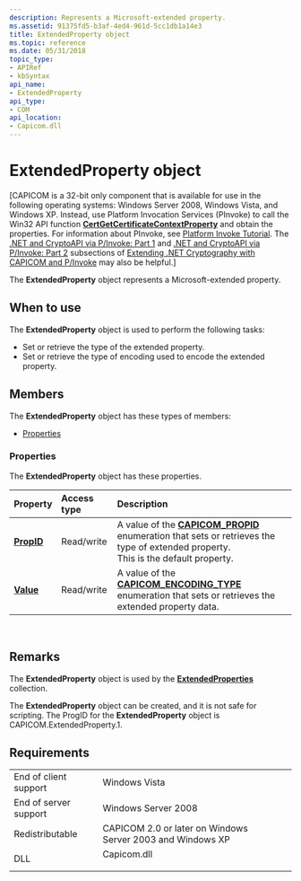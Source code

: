 ```yaml
---
description: Represents a Microsoft-extended property.
ms.assetid: 91375fd5-b3af-4ed4-961d-5cc1db1a14e3
title: ExtendedProperty object
ms.topic: reference
ms.date: 05/31/2018
topic_type: 
- APIRef
- kbSyntax
api_name: 
- ExtendedProperty
api_type: 
- COM
api_location: 
- Capicom.dll
---
```


# ExtendedProperty object

\[CAPICOM is a 32-bit only component that is available for use in the following operating systems: Windows Server 2008, Windows Vista, and Windows XP. Instead, use Platform Invocation Services (PInvoke) to call the Win32 API function [**CertGetCertificateContextProperty**](/windows/desktop/api/Wincrypt/nf-wincrypt-certgetcertificatecontextproperty) and obtain the properties. For information about PInvoke, see [Platform Invoke Tutorial](https://msdn.microsoft.com/library/aa288468.aspx). The [.NET and CryptoAPI via P/Invoke: Part 1](/previous-versions/ms867087(v=msdn.10)#netcryptoapi_topic5) and [.NET and CryptoAPI via P/Invoke: Part 2](/previous-versions/ms867087(v=msdn.10)#netcryptoapi_topic6) subsections of [Extending .NET Cryptography with CAPICOM and P/Invoke](/previous-versions/ms867087(v=msdn.10)) may also be helpful.\]

The **ExtendedProperty** object represents a Microsoft-extended property.

## When to use

The **ExtendedProperty** object is used to perform the following tasks:

-   Set or retrieve the type of the extended property.
-   Set or retrieve the type of encoding used to encode the extended property.

## Members

The **ExtendedProperty** object has these types of members:

-   [Properties](#properties)

### Properties

The **ExtendedProperty** object has these properties.



| Property                                             | Access type           | Description                                                                                                                                                                    |
|:-----------------------------------------------------|:----------------------|:-------------------------------------------------------------------------------------------------------------------------------------------------------------------------------|
| [**PropID**](extendedproperty-propid.md)<br/> | Read/write<br/> | A value of the [**CAPICOM\_PROPID**](capicom-propid.md) enumeration that sets or retrieves the type of extended property.<br/> This is the default property.<br/> |
| [**Value**](extendedproperty-value.md)<br/>   | Read/write<br/> | A value of the [**CAPICOM\_ENCODING\_TYPE**](capicom-encoding-type.md) enumeration that sets or retrieves the extended property data.<br/>                              |



 

## Remarks

The **ExtendedProperty** object is used by the [**ExtendedProperties**](extendedproperties.md) collection.

The **ExtendedProperty** object can be created, and it is not safe for scripting. The ProgID for the **ExtendedProperty** object is CAPICOM.ExtendedProperty.1.

## Requirements



|                                  |                                                                                        |
|----------------------------------|----------------------------------------------------------------------------------------|
| End of client support<br/> | Windows Vista<br/>                                                               |
| End of server support<br/> | Windows Server 2008<br/>                                                         |
| Redistributable<br/>       | CAPICOM 2.0 or later on Windows Server 2003 and Windows XP<br/>                  |
| DLL<br/>                   | <dl> <dt>Capicom.dll</dt> </dl> |



 

 
